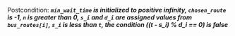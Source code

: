 Postcondition: ***`min_wait_time` is initialized to positive infinity, `chosen_route` is -1, `n` is greater than 0, `s_i` and `d_i` are assigned values from `bus_routes[i]`, `s_i` is less than `t`, the condition ((t - s_i) % d_i == 0) is false***